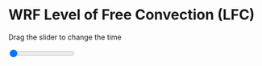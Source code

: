 <h1>WRF Level of Free Convection (LFC)</h1>
<p>Drag the slider to change the time</p>

<div class="slidecontainer">
<input oninput='setImage(this)' class="slider" type="range" min="0" max="49" value="0" step="1" />
<img id='img'/>
</div>

<script>
var img = document.getElementById('img');
var img_array = ['/assets/images/wrf/lc_wrfout_d01_2020-02-11_12:00:00.png',
'/assets/images/wrf/lc_wrfout_d01_2020-02-11_13:00:00.png',
'/assets/images/wrf/lc_wrfout_d01_2020-02-11_14:00:00.png',
'/assets/images/wrf/lc_wrfout_d01_2020-02-11_15:00:00.png',
'/assets/images/wrf/lc_wrfout_d01_2020-02-11_16:00:00.png',
'/assets/images/wrf/lc_wrfout_d01_2020-02-11_17:00:00.png',
'/assets/images/wrf/lc_wrfout_d01_2020-02-11_18:00:00.png',
'/assets/images/wrf/lc_wrfout_d01_2020-02-11_19:00:00.png',
'/assets/images/wrf/lc_wrfout_d01_2020-02-11_20:00:00.png',
'/assets/images/wrf/lc_wrfout_d01_2020-02-11_21:00:00.png',
'/assets/images/wrf/lc_wrfout_d01_2020-02-11_22:00:00.png',
'/assets/images/wrf/lc_wrfout_d01_2020-02-11_23:00:00.png',
'/assets/images/wrf/lc_wrfout_d01_2020-02-12_00:00:00.png',
'/assets/images/wrf/lc_wrfout_d01_2020-02-12_01:00:00.png',
'/assets/images/wrf/lc_wrfout_d01_2020-02-12_02:00:00.png',
'/assets/images/wrf/lc_wrfout_d01_2020-02-12_03:00:00.png',
'/assets/images/wrf/lc_wrfout_d01_2020-02-12_04:00:00.png',
'/assets/images/wrf/lc_wrfout_d01_2020-02-12_05:00:00.png',
'/assets/images/wrf/lc_wrfout_d01_2020-02-12_06:00:00.png',
'/assets/images/wrf/lc_wrfout_d01_2020-02-12_07:00:00.png',
'/assets/images/wrf/lc_wrfout_d01_2020-02-12_08:00:00.png',
'/assets/images/wrf/lc_wrfout_d01_2020-02-12_09:00:00.png',
'/assets/images/wrf/lc_wrfout_d01_2020-02-12_10:00:00.png',
'/assets/images/wrf/lc_wrfout_d01_2020-02-12_11:00:00.png',
'/assets/images/wrf/lc_wrfout_d01_2020-02-12_12:00:00.png',
'/assets/images/wrf/lc_wrfout_d01_2020-02-12_13:00:00.png',
'/assets/images/wrf/lc_wrfout_d01_2020-02-12_14:00:00.png',
'/assets/images/wrf/lc_wrfout_d01_2020-02-12_15:00:00.png',
'/assets/images/wrf/lc_wrfout_d01_2020-02-12_16:00:00.png',
'/assets/images/wrf/lc_wrfout_d01_2020-02-12_17:00:00.png',
'/assets/images/wrf/lc_wrfout_d01_2020-02-12_18:00:00.png',
'/assets/images/wrf/lc_wrfout_d01_2020-02-12_19:00:00.png',
'/assets/images/wrf/lc_wrfout_d01_2020-02-12_20:00:00.png',
'/assets/images/wrf/lc_wrfout_d01_2020-02-12_21:00:00.png',
'/assets/images/wrf/lc_wrfout_d01_2020-02-12_22:00:00.png',
'/assets/images/wrf/lc_wrfout_d01_2020-02-12_23:00:00.png',
'/assets/images/wrf/lc_wrfout_d01_2020-02-13_00:00:00.png',
'/assets/images/wrf/lc_wrfout_d01_2020-02-13_01:00:00.png',
'/assets/images/wrf/lc_wrfout_d01_2020-02-13_02:00:00.png',
'/assets/images/wrf/lc_wrfout_d01_2020-02-13_03:00:00.png',
'/assets/images/wrf/lc_wrfout_d01_2020-02-13_04:00:00.png',
'/assets/images/wrf/lc_wrfout_d01_2020-02-13_05:00:00.png',
'/assets/images/wrf/lc_wrfout_d01_2020-02-13_06:00:00.png',
'/assets/images/wrf/lc_wrfout_d01_2020-02-13_07:00:00.png',
'/assets/images/wrf/lc_wrfout_d01_2020-02-13_08:00:00.png',
'/assets/images/wrf/lc_wrfout_d01_2020-02-13_09:00:00.png',
'/assets/images/wrf/lc_wrfout_d01_2020-02-13_10:00:00.png',
'/assets/images/wrf/lc_wrfout_d01_2020-02-13_11:00:00.png',
'/assets/images/wrf/lc_wrfout_d01_2020-02-13_12:00:00.png',];
function setImage(obj)
{
        var value = obj.value;
        img.src = img_array[value];

}
</script>
